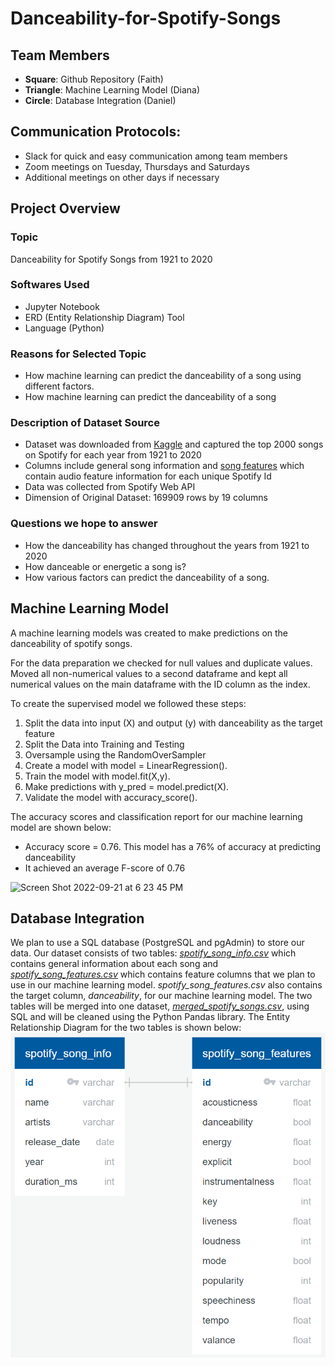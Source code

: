 # Danceability-for-Spotify-Songs

## Team Members
* **Square**: Github Repository (Faith)
* **Triangle**: Machine Learning Model (Diana)
* **Circle**: Database Integration (Daniel)

## Communication Protocols: 
* Slack for quick and easy communication among team members
* Zoom meetings on Tuesday, Thursdays and Saturdays
* Additional meetings on other days if necessary

## Project Overview

### Topic
Danceability for Spotify Songs from 1921 to 2020

### Softwares Used
* Jupyter Notebook
* ERD (Entity Relationship Diagram) Tool
* Language (Python)

### Reasons for Selected Topic
* How machine learning can predict the danceability of a song using different factors.
* How machine learning can predict the danceability of a song

### Description of Dataset Source
* Dataset was downloaded from [Kaggle](https://www.kaggle.com/datasets/ektanegi/spotifydata-19212020) and captured the top 2000 songs on Spotify for each year from 1921 to 2020
* Columns include general song information and [song features](https://developer.spotify.com/documentation/web-api/reference/#/operations/get-audio-features) which contain audio feature information for each unique Spotify Id
* Data was collected from Spotify Web API 
* Dimension of Original Dataset: 169909 rows by 19 columns

### Questions we hope to answer
* How the danceability has changed throughout the years from 1921 to 2020
* How danceable or energetic a song is?
* How various factors can predict the danceability of a song.

## Machine Learning Model
A machine learning models was created to make predictions on the danceability of spotify songs. 

For the data preparation we checked for null values and duplicate values. Moved all non-numerical values to a second dataframe and kept all numerical values on the main dataframe with the ID column as the index. 

To create the supervised model we followed these steps: 

1.	Split the data into input (X) and output (y) with danceability as the target feature
2.  Split the Data into Training and Testing
3.  Oversample using the RandomOverSampler
2.	Create a model with model = LinearRegression().
3.	Train the model with model.fit(X,y).
4.	Make predictions with y_pred = model.predict(X).
5.	Validate the model with accuracy_score().

The accuracy scores and classification report for our machine learning model are shown below:

- Accuracy score = 0.76. This model has a 76% of accuracy at predicting danceability
- It achieved an average F-score of 0.76 

<img width="472" alt="Screen Shot 2022-09-21 at 6 23 45 PM" src="https://user-images.githubusercontent.com/104380112/191621511-8ebe750c-8c52-4bf6-a94d-90d1a595bc64.png">

## Database Integration
We plan to use a SQL database (PostgreSQL and pgAdmin) to store our data. Our dataset consists of two tables: *[spotify_song_info.csv](Resources/spotify_song_info.csv)* which contains general information about each song and *[spotify_song_features.csv](Resources/spotify_song_features.csv)* which contains feature columns that we plan to use in our machine learning model. *spotify_song_features.csv* also contains the target column, *danceability*, for our machine learning model. The two tables will be merged into one dataset, *[merged_spotify_songs.csv](Resources/merged_spotify_songs.csv)*, using SQL and will be cleaned using the Python Pandas library. The Entity Relationship Diagram for the two tables is shown below:  
![spotify_database_ERD.png](Images/ERD_spotify_database.png)







